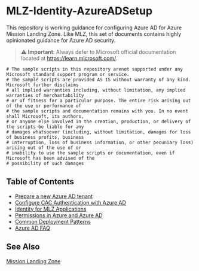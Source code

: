 # MLZ-Identity-AzureADSetup
This repository is working guidance for configuring Azure AD for Azure Mission Landing Zone. Like MLZ, this set of documents contains highly opinionated guidance for Azure AD security.

> :warning: **Important**: Always defer to Microsoft official documentation located at https://learn.microsoft.com/.

````
# The sample scripts in this repository arenot supported under any Microsoft standard support program or service. 
# The sample scripts are provided AS IS without warranty of any kind. Microsoft further disclaims 
# all implied warranties including, without limitation, any implied warranties of merchantability 
# or of fitness for a particular purpose. The entire risk arising out of the use or performance of 
# the sample scripts and documentation remains with you. In no event shall Microsoft, its authors, 
# or anyone else involved in the creation, production, or delivery of the scripts be liable for any 
# damages whatsoever (including, without limitation, damages for loss of business profits, business 
# interruption, loss of business information, or other pecuniary loss) arising out of the use of or 
# inability to use the sample scripts or documentation, even if Microsoft has been advised of the 
# possibility of such damages 
````

## Table of Contents
- [Prepare a new Azure AD tenant](doc/AAD-Config-Baseline.md)
- [Configure CAC Authentication with Azure AD](doc/AAD-CertificateBasedAuthentication-DODPKI.md)
- [Identity for MLZ Applications](doc/MLZ-Application-Identity.md)
- [Permissions in Azure and Azure AD](/doc/AAD-Permissions-Management.md)
- [Common Deployment Patterns](/doc/MLZ-Common-Patterns.md)
- [Azure AD FAQ](/doc/MLZ-AAD-FAQ.md)  

## See Also
[Mission Landing Zone](https://github.com/azure/missionlz)